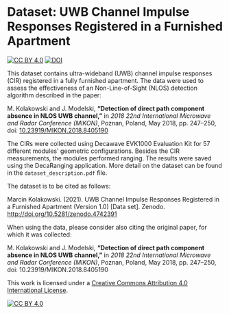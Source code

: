 # Dataset: UWB Channel Impulse Responses Registered in a Furnished Apartment

[![CC BY 4.0][cc-by-shield]][cc-by] [![DOI](https://zenodo.org/badge/DOI/10.5281/zenodo.4742391.svg)](https://doi.org/10.5281/zenodo.4742391)

This dataset contains ultra-wideband (UWB) channel impulse responses (CIR) registered in a fully furnished apartment.
The data were used to assess the effectiveness of an Non-Line-of-Sight (NLOS) detection algorithm described in the paper:
 
 M. Kolakowski and J. Modelski, **“Detection of direct path component absence in NLOS UWB channel,”** in 
 *2018 22nd International Microwave and Radar Conference (MIKON)*, Poznan, Poland, May 2018, pp. 247–250,
 doi: [10.23919/MIKON.2018.8405190](https://doi.org/10.23919/MIKON.2018.8405190)
 
 The CIRs were collected using Decawave EVK1000 Evaluation Kit for 57 different modules' geometric configurations.
 Besides the CIR measurements, the modules performed ranging.
 The results were saved using the DecaRanging application. More detail on the dataset can be found in the `dataset_description.pdf` file.
 
The dataset is to be cited as follows:

Marcin Kolakowski. (2021). UWB Channel Impulse Responses Registered in a Furnished Apartment (Version 1.0) [Data set]. Zenodo. http://doi.org/10.5281/zenodo.4742391


When using the data, please consider also citing the original paper, for which it was collected:

 M. Kolakowski and J. Modelski, **“Detection of direct path component absence in NLOS UWB channel,”** in 
 *2018 22nd International Microwave and Radar Conference (MIKON)*, Poznan, Poland, May 2018, pp. 247–250,
 doi: 10.23919/MIKON.2018.8405190
 


This work is licensed under a
[Creative Commons Attribution 4.0 International License][cc-by].

[![CC BY 4.0][cc-by-image]][cc-by]

[cc-by]: http://creativecommons.org/licenses/by/4.0/
[cc-by-image]: https://i.creativecommons.org/l/by/4.0/88x31.png
[cc-by-shield]: https://img.shields.io/badge/License-CC%20BY%204.0-lightgrey.svg
